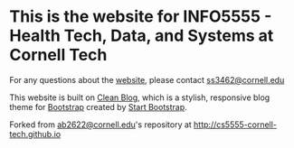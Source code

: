 # This is the website for INFO5555 - Health Tech, Data, and Systems at Cornell Tech

For any questions about the [website](http://info5555-cornell-tech.github.io), please contact ss3462@cornell.edu

This website is built on [Clean Blog](http://startbootstrap.com/template-overviews/clean-blog/), which is a stylish, responsive blog theme for [Bootstrap](http://getbootstrap.com/) created by [Start Bootstrap](http://startbootstrap.com/). 

Forked from ab2622@cornell.edu's repository at http://cs5555-cornell-tech.github.io